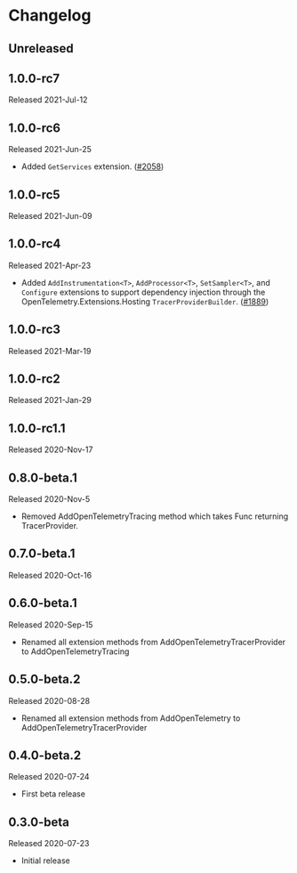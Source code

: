 # Changelog

## Unreleased

## 1.0.0-rc7

Released 2021-Jul-12

## 1.0.0-rc6

Released 2021-Jun-25

* Added `GetServices` extension.
  ([#2058](https://github.com/open-telemetry/opentelemetry-dotnet/pull/2100))

## 1.0.0-rc5

Released 2021-Jun-09

## 1.0.0-rc4

Released 2021-Apr-23

* Added `AddInstrumentation<T>`, `AddProcessor<T>`, `SetSampler<T>`, and
  `Configure` extensions to support dependency injection through the
  OpenTelemetry.Extensions.Hosting `TracerProviderBuilder`.
  ([#1889](https://github.com/open-telemetry/opentelemetry-dotnet/pull/1889))

## 1.0.0-rc3

Released 2021-Mar-19

## 1.0.0-rc2

Released 2021-Jan-29

## 1.0.0-rc1.1

Released 2020-Nov-17

## 0.8.0-beta.1

Released 2020-Nov-5

* Removed AddOpenTelemetryTracing method which takes Func returning
  TracerProvider.

## 0.7.0-beta.1

Released 2020-Oct-16

## 0.6.0-beta.1

Released 2020-Sep-15

* Renamed all extension methods from AddOpenTelemetryTracerProvider to AddOpenTelemetryTracing

## 0.5.0-beta.2

Released 2020-08-28

* Renamed all extension methods from AddOpenTelemetry to AddOpenTelemetryTracerProvider

## 0.4.0-beta.2

Released 2020-07-24

* First beta release

## 0.3.0-beta

Released 2020-07-23

* Initial release
